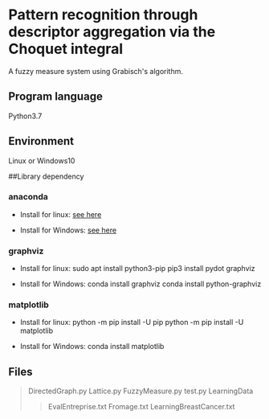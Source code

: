 # Pattern recognition through descriptor aggregation via the Choquet integral

A fuzzy measure system using Grabisch's algorithm.

## Program language

Python3.7

## Environment

Linux or Windows10

##Library dependency

### anaconda

* Install for linux: [see here](https://problemsolvingwithpython.com/01-Orientation/01.05-Installing-Anaconda-on-Linux/)

* Install for Windows: [see here](https://problemsolvingwithpython.com/01-Orientation/01.03-Installing-Anaconda-on-Windows/)

### graphviz

* Install for linux:
sudo apt install python3-pip
pip3 install pydot graphviz

* Install for Windows:
conda install graphviz
conda install python-graphviz

### matplotlib

* Install for linux:
python -m pip install -U pip
python -m pip install -U matplotlib

* Install for Windows:
conda install matplotlib

## Files

>DirectedGraph.py
>Lattice.py
>FuzzyMeasure.py
>test.py
>LearningData
>>EvalEntreprise.txt
>>Fromage.txt
>>LearningBreastCancer.txt
